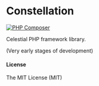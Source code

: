 # Constellation
[![PHP Composer](https://github.com/libra-php/constellation/actions/workflows/php.yml/badge.svg?branch=main)](https://github.com/libra-php/constellation/actions/workflows/php.yml)

Celestial PHP framework library.

(Very early stages of development)


#### License
The MIT License (MIT)
